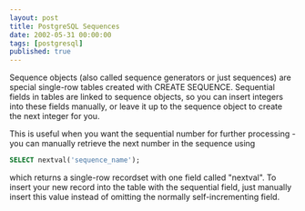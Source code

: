 ```yaml
---
layout: post
title: PostgreSQL Sequences
date: 2002-05-31 00:00:00
tags: [postgresql]
published: true
---
```


Sequence objects (also called sequence generators or just sequences) are special single-row tables created with CREATE SEQUENCE. Sequential fields in tables are linked to sequence objects, so you can insert integers into these fields manually, or leave it up to the sequence object to create the next integer for you.

This is useful when you want the sequential number for further processing - you can manually retrieve the next number in the sequence using

```sql
SELECT nextval('sequence_name');
```

which returns a single-row recordset with one field called "nextval". To insert your new record into the table with the sequential field, just manually insert this value instead of omitting the normally self-incrementing field.